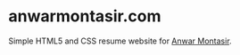 # anwarmontasir.com

Simple HTML5 and CSS resume website for [Anwar Montasir](https://github.com/anwarmontasir).
